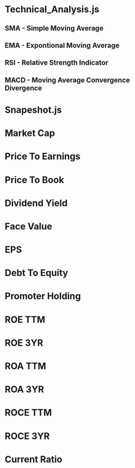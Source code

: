# Technical_Analysis.js
  ## SMA - Simple Moving Average
  ## EMA - Expontional Moving Average
  ## RSI - Relative Strength Indicator
  ## MACD - Moving Average Convergence Divergence 
  
  
# Snapeshot.js
  # Market Cap
  # Price To Earnings
  # Price To Book
  # Dividend Yield
  # Face Value
  # EPS
  # Debt To Equity
  # Promoter Holding
  # ROE TTM
  # ROE 3YR
  # ROA TTM
  # ROA 3YR
  # ROCE TTM
  # ROCE 3YR
  # Current Ratio

